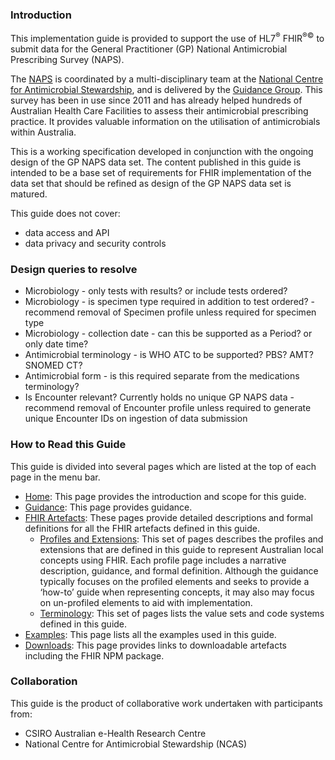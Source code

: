 ### Introduction
This implementation guide is provided to support the use of HL7<sup>&reg;</sup> FHIR<sup>&reg;&copy;</sup> to submit data for the General Practitioner (GP) National Antimicrobial Prescribing Survey (NAPS).

The [NAPS](https://www.naps.org.au) is coordinated by a multi-disciplinary team at the [National Centre for Antimicrobial Stewardship](https://www.ncas-australia.org/), and is delivered by the [Guidance Group](https://www.ncas-australia.org/Guidance_Group). This survey has been in use since 2011 and has already helped hundreds of Australian Health Care Facilities to assess their antimicrobial prescribing practice. It provides valuable information on the utilisation of antimicrobials within Australia.

This is a working specification developed in conjunction with the ongoing design of the GP NAPS data set. The content published in this guide is intended to be a base set of requirements for FHIR implementation of the data set that should be refined as design of the GP NAPS data set is matured. 

This guide does not cover:
- data access and API
- data privacy and security controls

### Design queries to resolve
- Microbiology - only tests with results? or include tests ordered?
- Microbiology - is specimen type required in addition to test ordered? - recommend removal of Specimen profile unless required for specimen type
- Microbiology - collection date - can this be supported as a Period? or only date time?
- Antimicrobial terminology - is WHO ATC to be supported? PBS? AMT? SNOMED CT?
- Antimicrobial form - is this required separate from the medications terminology?
- Is Encounter relevant? Currently holds no unique GP NAPS data - recommend removal of Encounter profile unless required to generate unique Encounter IDs on ingestion of data submission


### How to Read this Guide

This guide is divided into several pages which are listed at the top of each page in the menu bar.

- [Home](index.html): This page provides the introduction and scope for this guide.
- [Guidance](guidance.html): This page provides guidance.
- [FHIR Artefacts](artifacts.html): These pages provide detailed descriptions and formal definitions for all the FHIR artefacts defined in this guide.
  - [Profiles and Extensions](profiles-and-extensions.html): This set of pages describes the profiles and extensions that are defined in this guide to represent Australian local concepts using FHIR. Each profile page includes a narrative description, guidance, and formal definition. Although the guidance typically focuses on the profiled elements and seeks to provide a ‘how-to’ guide when representing concepts, it may also may focus on un-profiled elements to aid with implementation.
  - [Terminology](terminology.html): This set of pages lists the value sets and code systems defined in this guide.
- [Examples](examples.html): This page lists all the examples used in this guide.
- [Downloads](downloads.html): This page provides links to downloadable artefacts including the FHIR NPM package.


### Collaboration
This guide is the product of collaborative work undertaken with participants from:

* CSIRO Australian e-Health Research Centre 
* National Centre for Antimicrobial Stewardship (NCAS)

